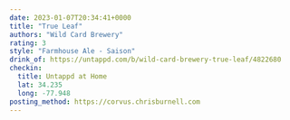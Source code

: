 ```yaml
---
date: 2023-01-07T20:34:41+0000
title: "True Leaf"
authors: "Wild Card Brewery"
rating: 3
style: "Farmhouse Ale - Saison"
drink_of: https://untappd.com/b/wild-card-brewery-true-leaf/4822680
checkin:
  title: Untappd at Home
  lat: 34.235
  long: -77.948
posting_method: https://corvus.chrisburnell.com
---
```

